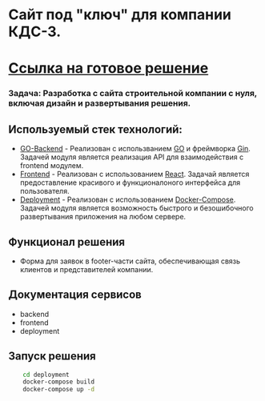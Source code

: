 # Сайт под "ключ" для компании КДС-3.

# [Ссылка на готовое решение](https://kds-3.shmyaks.ru/)

### Задача: Разработка с сайта строительной компании с нуля, включая дизайн и развертывания решения.

## Используемый стек технологий:
- [GO-Backend](https://github.com/ultraevs/KDS-3/tree/main/go-backend) - Реализован с использванием [GO](https://go.dev/) и фреймворка [Gin](https://github.com/gin-gonic/gin). Задачей модуля является реализация API для взаимодействия с frontend модулем.
- [Frontend](https://github.com/ultraevs/KDS-3/tree/main/frontend) - Реализован с использованием [React](https://ru.legacy.reactjs.org/). Задачай является предоставление красивого и функционалоного интерфейса для пользователя.
- [Deployment](https://github.com/ultraevs/KDS-3/tree/main/deployment) - Реализован с использованием [Docker-Compose](https://www.docker.com/). Задачей модуля является возможность быстрого и безошибочного развертывания приложения на любом сервере.

## Функционал решения

- Форма для заявок в footer-части сайта, обеспечивающая связь клиентов и представителей компании.

## Документация сервисов

- backend
- frontend
- deployment

## Запуск решения
```sh
    cd deployment
    docker-compose build
    docker-compose up -d
```